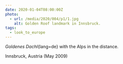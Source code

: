 ```yaml
---
date: 2020-01-04T08:00:00Z
photo:
  - url: /media/2020/004/p1/1.jpg
    alt: Golden Roof landmark in Innsbruck.
tags:
  - look_to_europe
---
```


_Goldenes Dachl_{lang=de} with the Alps in the distance.

Innsbruck, Austria (May 2009)
